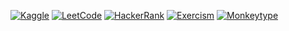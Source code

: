 [![Kaggle](https://img.shields.io/badge/Kaggle-20BEFF?style=flat&logo=kaggle&logoColor=white&labelColor=30363d&color=30363d)](https://www.kaggle.com/raihanrashid021)
[![LeetCode](https://img.shields.io/badge/LeetCode-FFA116?style=flat&logo=leetcode&logoColor=white&labelColor=30363d&color=30363d)](https://leetcode.com/u/rashidraihan021/)
[![HackerRank](https://img.shields.io/badge/HackerRank-2EC866?style=flat&logo=hackerrank&logoColor=white&labelColor=30363d&color=30363d)](https://www.hackerrank.com/profile/rashidraihan021)
[![Exercism](https://img.shields.io/badge/Exercism-6B4E9B?style=flat&logo=exercism&logoColor=white&labelColor=30363d&color=30363d)](https://exercism.org/profiles/intro)
[![Monkeytype](https://img.shields.io/badge/Monkeytype-FF8C00?style=flat&logo=monkeytype&logoColor=white&labelColor=30363d&color=30363d)](https://monkeytype.com/profile/crisisson)
